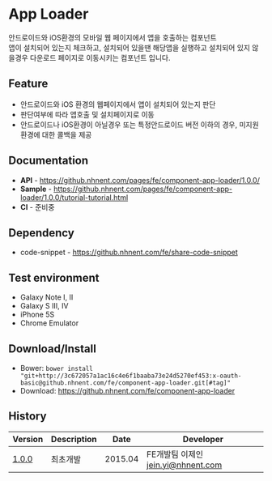 App Loader
======================
안드로이드와 iOS환경의 모바일 웹 페이지에서 앱을 호출하는 컴포넌트<br>
앱이 설치되어 있는지 체크하고, 설치되어 있을땐 해당앱을 실행하고 설치되어 있지 않을경우 다운로드 페이지로 이동시키는 컴포넌트 입니다.

## Feature
* 안드로이드와 iOS 환경의 웹페이지에서 앱이 설치되어 있는지 판단
* 판단여부에 따라 앱호출 및 설치페이지로 이동
* 안드로이드나 iOS환경이 아닐경우 또는 특정안드로이드 버전 이하의 경우, 미지원 환경에 대한 콜백을 제공

## Documentation
* **API** - https://github.nhnent.com/pages/fe/component-app-loader/1.0.0/
* **Sample** - https://github.nhnent.com/pages/fe/component-app-loader/1.0.0/tutorial-tutorial.html
* **CI** - 준비중

## Dependency
* code-snippet - https://github.nhnent.com/fe/share-code-snippet

## Test environment
* Galaxy Note I, II
* Galaxy S III, IV
* iPhone 5S
* Chrome Emulator

## Download/Install
* Bower: `bower install "git+http://3c672057a1ac16c4e6f1baaba73e24d5270ef453:x-oauth-basic@github.nhnent.com/fe/component-app-loader.git[#tag]"`
* Download: https://github.nhnent.com/fe/component-app-loader

## History
| Version | Description | Date | Developer |
| ---- | ---- | ---- | ---- |
| <a href="https://github.nhnent.com/pages/fe/component-app-loader/1.0.0/">1.0.0</a> | 최초개발 | 2015.04 | FE개발팀 이제인 <jein.yi@nhnent.com> |